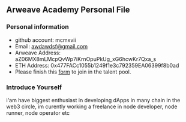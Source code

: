 ## Arweave Academy Personal File

### Personal information

- github account: mcmxvii
- Email: awdawdsf@gmail.com
- Arweave Address: aZ06MX8mLMcpQvWp7iKrnOpuPkUg_xG6hcwKr7Qxa_s
- ETH Address: 0x477FACc1055b1249f1e3c792359EA06399f8b0ad
- Please finish this [form](https://docs.google.com/forms/d/e/1FAIpQLSfWA5fIIcBgmRppm3jNz5vmf9Mai_QMVil-2pO4r7YKn_Zhtw/viewform?usp=sf_link) to join in the talent pool.

### Introduce Yourself
 i'am have biggest enthusiast in developing dApps in many chain in the web3 circle, im curently working a freelance in node developer, node runner, node operator etc

